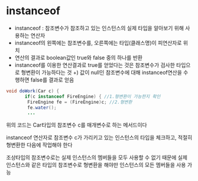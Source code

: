 # instanceof

- instanceof : 참조변수가 참조하고 있는 인스턴스의 실제 타입을 알아보기 위해 사용하는 연산자
- instanceof의 왼쪽에는 참조변수를, 오른쪽에는 타입(클래스명)이 피연산자로 위치
- 연산의 결과로 boolean값인 true와 false 중의 하나를 반환
- instanceof를 이용한 연산결과로 true를 얻었다는 것은 참조변수가 검사한 타입으로 형변환이 가능하다는 것
+) 값이 null인 참조변수에 대해 instanceof연산을 수행하면 false를 결과로 얻음

```java
void doWork(Car c) {
       if(c instanceof FireEngine) { //1.형변환이 가능한지 확인
    	FireEngine fe = (FireEngine)c; //2.형변환
        fe.water();
        ...
```
위의 코드는 Car타입의 참조변수 c를 매개변수로 하는 메서드이다


instanceof 연산자로 참조변수 c가 가리키고 있는 인스턴스의 타입을 체크하고, 적절히 형변환한 다음에 작업해야 한다

조상타입의 참조변수로는 실제 인스턴스의 멤버들을 모두 사용할 수 없기 때문에 실제 인스턴스와 같은 타입의 참조변수로 형변환을 해야만 인스턴스의 모든 멤버들을 사용 가능

